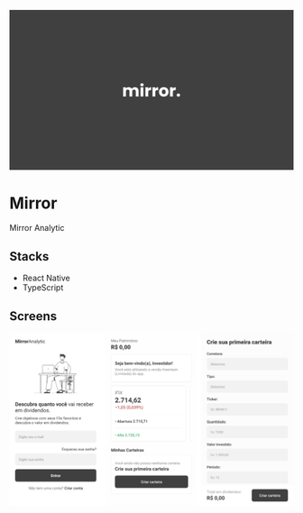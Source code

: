 ![App Cover](.github/cover.png)

# Mirror

Mirror Analytic

## Stacks

- React Native
- TypeScript

## Screens

![App Screenshots](.github/screens.png)
